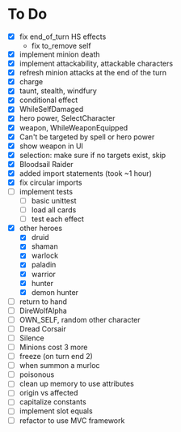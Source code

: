 # To Do

- [x] fix end_of_turn HS effects
  - fix to_remove self
- [x] implement minion death
- [x] implement attackability, attackable characters
- [x] refresh minion attacks at the end of the turn
- [x] charge
- [x] taunt, stealth, windfury
- [x] conditional effect
- [x] WhileSelfDamaged
- [x] hero power, SelectCharacter
- [x] weapon, WhileWeaponEquipped
- [x] Can't be targeted by spell or hero power
- [x] show weapon in UI
- [x] selection: make sure if no targets exist, skip
- [x] Bloodsail Raider
- [x] added import statements (took ~1 hour)
- [x] fix circular imports  
- [ ] implement tests
  - [ ] basic unittest
  - [ ] load all cards
  - [ ] test each effect
- [x] other heroes
  - [x] druid
  - [x] shaman
  - [x] warlock
  - [x] paladin
  - [x] warrior
  - [x] hunter
  - [x] demon hunter
- [ ] return to hand
- [ ] DireWolfAlpha
- [ ] OWN_SELF, random other character
- [ ] Dread Corsair
- [ ] Silence
- [ ] Minions cost 3 more
- [ ] freeze (on turn end 2)
- [ ] when summon a murloc 
- [ ] poisonous
- [ ] clean up memory to use attributes
- [ ] origin vs affected
- [ ] capitalize constants
- [ ] implement slot equals
- [ ] refactor to use MVC framework